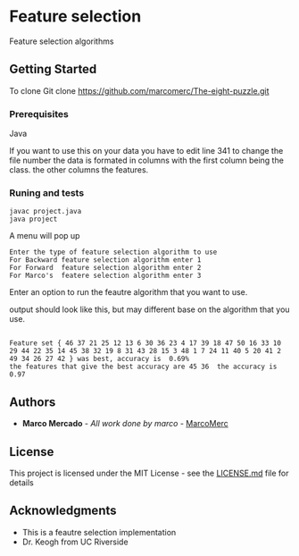 # Feature selection 
Feature selection algorithms

## Getting Started

To clone
Git clone https://github.com/marcomerc/The-eight-puzzle.git

### Prerequisites

Java 

If you want to use this on your data you have to edit line 341 to change the file number
the data is formated in columns with the first column being the class. the other columns the features.
### Runing and  tests


```
javac project.java
java project
```
A menu will pop up

```
Enter the type of feature selection algorithm to use
For Backward feature selection algorithm enter 1
For Forward  feature selection algorithm enter 2
For Marco's  featere selection algorithm enter 3
```
Enter an option to run the feautre algorithm that you want to use.

output should look like this, but may different base on the algorithm that you use.


```

Feature set { 46 37 21 25 12 13 6 30 36 23 4 17 39 18 47 50 16 33 10 29 44 22 35 14 45 38 32 19 8 31 43 28 15 3 48 1 7 24 11 40 5 20 41 2 49 34 26 27 42 } was best, accuracy is  0.69%
the features that give the best accuracy are 45 36  the accuracy is 0.97
```




## Authors

* **Marco Mercado** - *All work done by marco* - [MarcoMerc](https://github.com/marcomerc)


## License

This project is licensed under the MIT License - see the [LICENSE.md](LICENSE.md) file for details

## Acknowledgments

* This is a feautre selection implementation
* Dr. Keogh from UC Riverside
